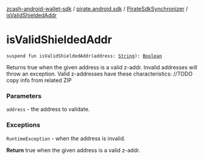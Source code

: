 [zcash-android-wallet-sdk](../../index.md) / [pirate.android.sdk](../index.md) / [PirateSdkSynchronizer](index.md) / [isValidShieldedAddr](./is-valid-shielded-addr.md)

# isValidShieldedAddr

`suspend fun isValidShieldedAddr(address: `[`String`](https://kotlinlang.org/api/latest/jvm/stdlib/kotlin/-string/index.html)`): `[`Boolean`](https://kotlinlang.org/api/latest/jvm/stdlib/kotlin/-boolean/index.html)

Returns true when the given address is a valid z-addr. Invalid addresses will throw an
exception. Valid z-addresses have these characteristics: //TODO copy info from related ZIP

### Parameters

`address` - the address to validate.

### Exceptions

`RuntimeException` - when the address is invalid.

**Return**
true when the given address is a valid z-addr.

